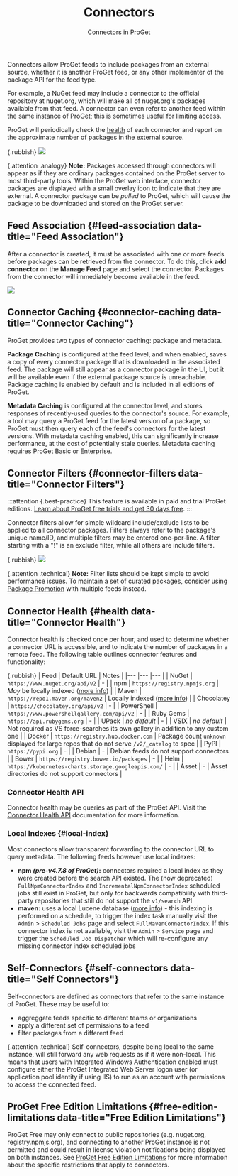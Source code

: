 ﻿---
title: Connectors
subtitle: Connectors in ProGet
sequence: 300
keywords: connectors, filters, licensing
show-headings-in-nav: true
---

<style type="text/css">
.rubbish td:nth-child(2) { font-size: 12px; }
.rubbish img { max-width: 635px; }
</style>

Connectors allow ProGet feeds to include packages from an external source, whether it is another ProGet feed, or any other implementer of the package API for the feed type.

For example, a NuGet feed may include a connector to the official repository at nuget.org, which will make all of nuget.org's packages available from that feed. A connector can even refer to another feed within the same instance of ProGet; this is sometimes useful for limiting access.

ProGet will periodically check the [health](#health) of each connector and report on the approximate number of packages in the external source.

{.rubbish} ![](/resources/documentation/proget/core-concepts-connectors/connectors-health.png)

{.attention .analogy} **Note:** Packages accessed through connectors will appear as if they are ordinary packages contained on the ProGet server to most third-party tools. Within the ProGet web interface, connector packages are displayed with a small overlay icon to indicate that they are external. A connector package can be *pulled* to ProGet, which will cause the package to be downloaded and stored on the ProGet server.

## Feed Association {#feed-association data-title="Feed Association"}

After a connector is created, it must be associated with one or more feeds before packages can be retrieved from the connector. To do this, click **add connector** on the **Manage Feed** page and select the connector. Packages from the connector will immediately become available in the feed.

![](/resources/documentation/proget/core-concepts-connectors/feed-connectors.png)

## Connector Caching {#connector-caching data-title="Connector Caching"}

ProGet provides two types of connector caching: package and metadata.

**Package Caching** is configured at the feed level, and when enabled, saves a copy of every connector package that is downloaded in the associated feed. The package will still appear as a connector package in the UI, but it will be available even if the external package source is unreachable. Package caching is enabled by default and is included in all editions of ProGet.

**Metadata Caching** is configured at the connector level, and stores responses of recently-used queries to the connector's source. For example, a tool may query a ProGet feed for the latest version of a package, so ProGet must then query each of the feed's connectors for the latest versions. With metadata caching enabled, this can significantly increase performance, at the cost of potentially stale queries. Metadata caching requires ProGet Basic or Enterprise.

## Connector Filters {#connector-filters data-title="Connector Filters"}

:::attention {.best-practice}
This feature is available in paid and trial ProGet editions. [Learn about ProGet free trials and get 30 days free](https://inedo.com/proget/pricing/trial).
:::

Connector filters allow for simple wildcard include/exclude lists to be applied to all connector packages. Filters always refer to the package's unique name/ID, and multiple filters may be entered one-per-line. A filter starting with a "!" is an exclude filter, while all others are include filters.

{.rubbish} ![](/resources/documentation/proget/core-concepts-connectors/connectors-filters.png)

{.attention .technical} **Note:** Filter lists should be kept simple to avoid performance issues. To maintain a set of curated packages, consider using [Package Promotion](https://www.youtube.com/watch?v=0uVDUt0wMjM) with multiple feeds instead.


## Connector Health {#health data-title="Connector Health"}

Connector health is checked once per hour, and used to determine whether a connector URL is accessible, and to indicate the number of packages in a remote feed. The following table outlines connector features and functionality:

{.rubbish}
| Feed          | Default URL                                               | Notes |
|---            |---                                                        |---    |
| NuGet         | `https://www.nuget.org/api/v2`                        |   -  |
| npm           | `https://registry.npmjs.org`                          |  _May_ be locally indexed ([more info](#local-index))  |
| Maven         | `https://repo1.maven.org/maven2`                      |   Locally indexed ([more info](#local-index)) |
| Chocolatey    | `https://chocolatey.org/api/v2`                       |   -  |
| PowerShell    | `https://www.powershellgallery.com/api/v2`           |   -  |
| Ruby Gems     | `https://api.rubygems.org`                             |  -  |
| UPack         | _no default_                                              |  -  |
| VSIX          | _no default_                                              |  Not required as VS force-searches its own gallery in addition to any custom one  |
| Docker        | `https://registry.hub.docker.com`                     |  Package count `unknown` displayed for large repos that do not serve `/v2/_catalog` to spec |
| PyPI          | `https://pypi.org`                                      |  -  |
| Debian        | -                                                         |  Debian feeds do not support connectors  |
| Bower         | `https://registry.bower.io/packages`                  |  -  |
| Helm          | `https://kubernetes-charts.storage.googleapis.com/` |   -  |
| Asset         | -                                                         | Asset directories do not support connectors |



### Connector Health API

Connector health may be queries as part of the ProGet API. Visit the [Connector Health API](/docs/proget/reference/api/connector-health-api) documentation for more information.

### Local Indexes {#local-index}

Most connectors allow transparent forwarding to the connector URL to query metadata. The following feeds however use local indexes:

 - **npm _(pre-v4.7.8 of ProGet)_:** connectors required a local index as they were created before the search API existed. The (now deprecated) `FullNpmConnectorIndex` and `IncrementalNpmConnectorIndex` scheduled jobs still exist in ProGet, but only for backwards compatibility with third-party repositories that still do not support the `v1/search` API
 - **maven:** uses a local Lucene database ([more info](/docs/proget/feeds/maven)) - this indexing is performed on a schedule, to trigger the index task manually visit the `Admin` > `Scheduled Jobs` page and select `FullMavenConnectorIndex`. If this connector index is not available, visit the `Admin` > `Service` page and trigger the `Scheduled Job Dispatcher` which will re-configure any missing connector index scheduled jobs

## Self-Connectors {#self-connectors data-title="Self Connectors"}

Self-connectors are defined as connectors that refer to the same instance of ProGet. These may be useful to:

 - aggreggate feeds specific to different teams or organizations
 - apply a different set of permissions to a feed
 - filter packages from a different feed

{.attention .technical} Self-connectors, despite being local to the same instance, will still forward any web requests as if it were non-local. This means that users with Integrated Windows Authentication enabled must configure either the ProGet Integrated Web Server logon user (or application pool identity if using IIS) to run as an account with permissions to access the connected feed.

## ProGet Free Edition Limitations {#free-edition-limitations data-title="Free Edition Limitations"}

ProGet Free may only connect to public repositories (e.g. nuget.org, registry.npmjs.org), and connecting to another ProGet instance is not permitted and could result in license violation notifications being displayed on both instances. See [ProGet Free Edition Limitations](/docs/proget/administration/license#proget-free-edition-limitations) for more information about the specific restrictions that apply to connectors.
